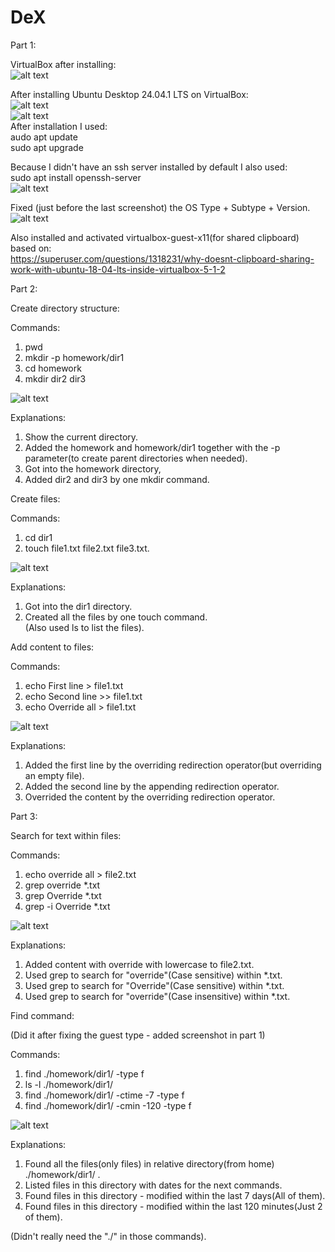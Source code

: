 # DeX

Part 1:  
  
VirtualBox after installing:  
![alt text](InstalledVirtualBox.JPG)  
  
After installing Ubuntu Desktop 24.04.1 LTS on VirtualBox:  
![alt text](AfterInstallingUbuntu1.JPG)  
![alt text](AfterInstallingUbuntu2.JPG)  
After installation I used:  
audo apt update  
sudo apt upgrade  

Because I didn't have an ssh server installed by default I also used:  
sudo apt install openssh-server  
![alt text](InstallSSHServer.JPG)  

Fixed (just before the last screenshot) the OS Type + Subtype + Version.    
![alt text](ChangedGuestType.JPG)

Also installed and activated virtualbox-guest-x11(for shared clipboard) based on:  
https://superuser.com/questions/1318231/why-doesnt-clipboard-sharing-work-with-ubuntu-18-04-lts-inside-virtualbox-5-1-2  
  
Part 2:  
  
Create directory structure:
  
Commands:
1. pwd  
2. mkdir -p homework/dir1  
3. cd homework  
4. mkdir dir2 dir3  
  
![alt text](CreateDirs.JPG)
  
Explanations:  
1. Show the current directory.
2. Added the homework and homework/dir1 together with the -p parameter(to create parent directories when needed).  
3. Got into the homework directory,  
4. Added dir2 and dir3 by one mkdir command.  
  
Create files:

Commands:  
1. cd dir1  
2. touch file1.txt file2.txt file3.txt.  

![alt text](CreateFiles.JPG)

Explanations:
1. Got into the dir1 directory.
2. Created all the files by one touch command.  
(Also used ls to list the files).

Add content to files:

Commands:  
1. echo First line > file1.txt  
2. echo Second line >> file1.txt  
3. echo Override all > file1.txt  

![alt text](AddContentToFiles.JPG)

Explanations:  
1. Added the first line by the overriding redirection operator(but overriding an empty file).  
2. Added the second line by the appending redirection operator.    
3. Overrided the content by the overriding redirection operator.  

Part 3:

Search for text within files:  

Commands:  
1. echo override all > file2.txt  
2. grep override *.txt  
3. grep Override *.txt  
4. grep -i Override *.txt  
  
![alt text](GrepFiles.JPG)  
  
Explanations:
1. Added content with override with lowercase to file2.txt.  
2. Used grep to search for "override"(Case sensitive) within *.txt.  
3. Used grep to search for "Override"(Case sensitive) within *.txt.  
4. Used grep to search for "override"(Case insensitive) within *.txt.  

Find command:  
  
(Did it after fixing the guest type - added screenshot in part 1)  
  
Commands:  
1. find ./homework/dir1/ -type f  
2. ls -l ./homework/dir1/  
3. find ./homework/dir1/ -ctime -7 -type f  
4. find ./homework/dir1/ -cmin -120 -type f  
  
![alt text](FindCommand.JPG)  
  
Explanations:  
1. Found all the files(only files) in relative directory(from home) ./homework/dir1/ .  
2. Listed files in this directory with dates for the next commands.  
3. Found files in this directory - modified within the last 7 days(All of them).  
4. Found files in this directory - modified within the last 120 minutes(Just 2 of them).  
  
(Didn't really need the "./" in those commands).